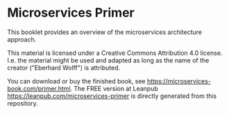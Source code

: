 # Microservices Primer

This booklet provides an overview of the microservices architecture
approach. 

This material is licensed under a Creative Commons Attribution 4.0
license. I.e. the material might be used and adapted as long as the
name of the creator ("Eberhard Wolff") is attributed.

You can download or buy the finished book, see
<https://microservices-book.com/primer.html>. The FREE version at
Leanpub <https://leanpub.com/microservices-primer> is directly
generated from this repository.
